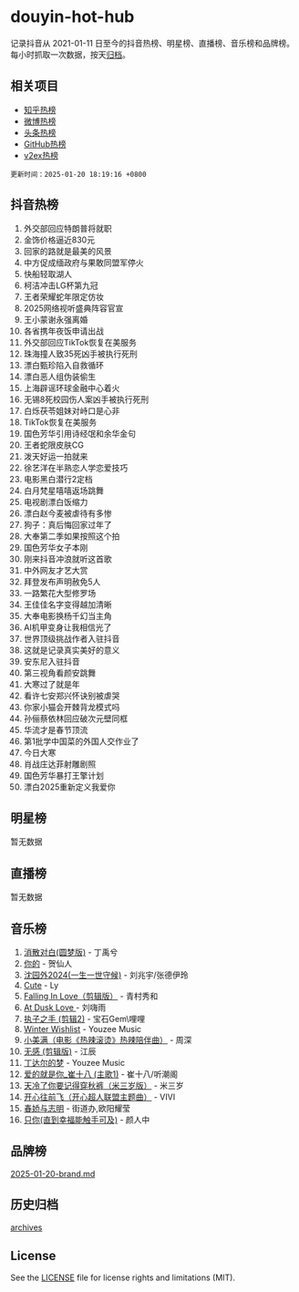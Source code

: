 # douyin-hot-hub

记录抖音从 2021-01-11 日至今的抖音热榜、明星榜、直播榜、音乐榜和品牌榜。每小时抓取一次数据，按天[归档](archives)。

## 相关项目

- [知乎热榜](https://github.com/lonnyzhang423/zhihu-hot-hub)
- [微博热榜](https://github.com/lonnyzhang423/weibo-hot-hub)
- [头条热榜](https://github.com/lonnyzhang423/toutiao-hot-hub)
- [GitHub热榜](https://github.com/lonnyzhang423/github-hot-hub)
- [v2ex热榜](https://github.com/lonnyzhang423/v2ex-hot-hub)


`更新时间：2025-01-20 18:19:16 +0800`

## 抖音热榜

1. 外交部回应特朗普将就职
1. 金饰价格逼近830元
1. 回家的路就是最美的风景
1. 中方促成缅政府与果敢同盟军停火
1. 快船轻取湖人
1. 柯洁冲击LG杯第九冠
1. 王者荣耀蛇年限定仿妆
1. 2025网络视听盛典阵容官宣
1. 王小蒙谢永强离婚
1. 各省携年夜饭申请出战
1. 外交部回应TikTok恢复在美服务
1. 珠海撞人致35死凶手被执行死刑
1. 漂白甄珍陷入自救循环
1. 漂白恶人组伪装偷生
1. 上海辟谣环球金融中心着火
1. 无锡8死校园伤人案凶手被执行死刑
1. 白烁茯苓姐妹对峙口是心非
1. TikTok恢复在美服务
1. 国色芳华引用诗经氓和余华金句
1. 王者蛇限皮肤CG
1. 泼天好运一拍就来
1. 徐艺洋在半熟恋人学恋爱技巧
1. 电影黑白潜行2定档
1. 白月梵星嘻嘻返场跳舞
1. 电视剧漂白饭缩力
1. 漂白赵今麦被虐待有多惨
1. 狗子：真后悔回家过年了
1. 大奉第二季如果按照这个拍
1. 国色芳华女子本刚
1. 刚来抖音冲浪就听这首歌
1. 中外网友才艺大赏
1. 拜登发布声明赦免5人
1. 一路繁花大型修罗场
1. 王佳佳名字变得越加清晰
1. 大奉电影换杨千幻当主角
1. AI机甲变身让我相信光了
1. 世界顶级挑战作者入驻抖音
1. 这就是记录真实美好的意义
1. 安东尼入驻抖音
1. 第三视角看颜安跳舞
1. 大寒过了就是年
1. 看许七安郑兴怀诀别被虐哭
1. 你家小猫会开棘背龙模式吗
1. 孙俪蔡依林回应破次元壁同框
1. 华流才是春节顶流
1. 第1批学中国菜的外国人交作业了
1. 今日大寒
1. 肖战庄达菲射雕剧照
1. 国色芳华暴打王擎计划
1. 漂白2025重新定义我爱你

## 明星榜

暂无数据

## 直播榜

暂无数据

## 音乐榜

1. [消散对白(圆梦版)](https://sf5-hl-cdn-tos.douyinstatic.com/obj/tos-cn-ve-2774/og4jB5I5IizzoZVAAAzWgBMAsMDWoArfwBOiFs) - 丁禹兮
1. [你的](https://sf5-hl-cdn-tos.douyinstatic.com/obj/tos-cn-ve-2774/oYuIeKf42jB7sEV6B2upMdpYAgfrQWj0FeRegh) - 贺仙人
1. [沈园外2024(一生一世守候)](https://sf5-hl-cdn-tos.douyinstatic.com/obj/tos-cn-ve-2774/oAIYMHGCmKaYKFDd6FZBf9AfMfx1eErAAEJAFH) - 刘兆宇/张德伊玲
1. [Cute](https://sf6-cdn-tos.douyinstatic.com/obj/tos-cn-ve-2774/o4IbIzHWKAAB4wsS5qMBRiiAlEBGTpQRNfFvuo) - Ly
1. [Falling In Love（剪辑版）](https://sf5-hl-cdn-tos.douyinstatic.com/obj/tos-cn-ve-2774/o8ajpA8zzgBPahbBIO8AcKGBLJezFCRd1wfP9f) - 青村秀和
1. [ At Dusk  Love ](https://sf5-hl-cdn-tos.douyinstatic.com/obj/tos-cn-ve-2774/o8CrpCf5CaYgI4ZrtQgMQAFEfuGqNnRSDQAPBc) - 刘嗨雨
1. [执子之手 (剪辑2)](https://sf6-cdn-tos.douyinstatic.com/obj/tos-cn-ve-2774/oUoZLQjCc31XzqsBnBQUNgeKtYPBcgbFDwtfcu) - 宝石Gem\哩哩
1. [Winter Wishlist](https://sf5-hl-cdn-tos.douyinstatic.com/obj/tos-cn-ve-2774/oIIgUOeamCFCVAzxN6MFRLIBlLGpUqQxeeHrLE) - Youzee Music
1. [小美满（电影《热辣滚烫》热辣陪伴曲）](https://sf5-hl-cdn-tos.douyinstatic.com/obj/tos-cn-ve-2774/o0GAn2lSgfZIDUgtevCGDQYnFg4CwnrBaxbTZL) - 周深
1. [无感 (剪辑版)](https://sf5-hl-cdn-tos.douyinstatic.com/obj/tos-cn-ve-2774/o0eIsUzJBDlQaQFC5OFlgbMEZC1TFYBftOBn6p) - 江辰
1. [丁达尔的梦](https://sf5-hl-cdn-tos.douyinstatic.com/obj/tos-cn-ve-2774/oMU3WirUZBVQkAC9ccG5P2IQirziZM2RTInUY) - Youzee Music
1. [爱的就是你_崔十八 (主歌1)](https://sf5-hl-cdn-tos.douyinstatic.com/obj/tos-cn-ve-2774/oI5BO5DhFZ6UTcNCnZaOCBLtZ7WIMQGfgnXf5E) - 崔十八/听潮阁
1. [天冷了你要记得穿秋裤（米三岁版）](https://sf5-hl-cdn-tos.douyinstatic.com/obj/tos-cn-ve-2774/oQlIwVIDWiZ6BQilAorS7MA0AgCkQDvcZAdm1) - 米三岁
1. [开心往前飞（开心超人联盟主题曲）](https://sf5-hl-cdn-tos.douyinstatic.com/obj/tos-cn-ve-2774/9d8fb7c82cf1421fb93a9fe925275e0a) - VIVI
1. [春娇与志明](https://sf3-cdn-tos.douyinstatic.com/obj/tos-cn-ve-2774/e530d8fceb7044b39707d7f9ff54add1) - 街道办,欧阳耀莹
1. [只你(直到幸福能触手可及)](https://sf5-hl-cdn-tos.douyinstatic.com/obj/tos-cn-ve-2774/o0lBkRDzFTeaVSUz3ZZSCBVtZ5DIMQGfgmEAuE) - 颜人中

## 品牌榜

[2025-01-20-brand.md](archives/2025-01-20-brand.md)

## 历史归档

[archives](archives)

## License

See the [LICENSE](LICENSE) file for license rights and limitations (MIT).
